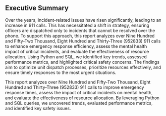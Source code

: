 ## Executive Summary
Over the years, incident-related issues have risen significantly, leading to an increase in 911 calls. This has necessitated a shift in strategy, ensuring officers are dispatched only to incidents that cannot be resolved over the phone. To support this approach, this report analyzes over Nine Hundred and Fifty-Two Thousand, Eight Hundred and Thirty-Three (952833) 911 calls to enhance emergency response efficiency, assess the mental health impact of critical incidents, and evaluate the effectiveness of resource allocation.
Using Python and SQL, we identified key trends, assessed performance metrics, and highlighted critical safety concerns. The findings aim to optimize unit dispatch processes, prioritize resources effectively, and ensure timely responses to the most urgent situations.

This report analyzes over Nine Hundred and Fifty-Two Thousand, Eight Hundred and Thirty-Three (952833) 911 calls to improve emergency response times, assess the impact of critical incidents on mental health, and evaluate the effectiveness of resource allocation. By leveraging Python and SQL queries, we uncovered trends, evaluated performance metrics, and identified key safety issues.  
